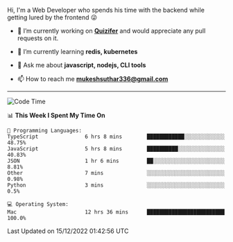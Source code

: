 Hi, I'm a Web Developer who spends his time with the backend while getting lured by the frontend 😜

- 🔭 I’m currently working on **[Quizifer](https://github.com/SutharMukesh/Quizifer/)** and would appreciate any pull requests on it.

- 🌱 I’m currently learning **redis, kubernetes**

- 💬 Ask me about **javascript, nodejs, CLI tools**

- 📫 How to reach me **mukeshsuthar336@gmail.com**

---
<!--START_SECTION:waka-->
![Code Time](http://img.shields.io/badge/Code%20Time-1%2C996%20hrs%2045%20mins-blue)

📊 **This Week I Spent My Time On** 

```text
💬 Programming Languages: 
TypeScript               6 hrs 8 mins        ████████████░░░░░░░░░░░░░   48.75% 
JavaScript               5 hrs 8 mins        ██████████░░░░░░░░░░░░░░░   40.83% 
JSON                     1 hr 6 mins         ██░░░░░░░░░░░░░░░░░░░░░░░   8.81% 
Other                    7 mins              ░░░░░░░░░░░░░░░░░░░░░░░░░   0.98% 
Python                   3 mins              ░░░░░░░░░░░░░░░░░░░░░░░░░   0.5%

💻 Operating System: 
Mac                      12 hrs 36 mins      █████████████████████████   100.0%

```


 Last Updated on 15/12/2022 01:42:56 UTC
<!--END_SECTION:waka-->
